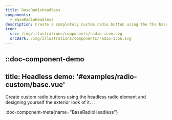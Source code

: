 ```yaml
---
title: BaseRadioHeadless
components: 
  - BaseRadioHeadless
description: Create a completely custom radio button using the the base radio element and designing yourself the exterior look of it.
icon:
  src: /img/illustrations/components/radio-icon.svg
  srcDark: /img/illustrations/components/radio-icon.svg
---
```



::doc-component-demo
---
title: Headless
demo: '#examples/radio-custom/base.vue'
---
Create custom radio buttons using the headless radio element and designing yourself the exterior look of it.
::


:doc-component-meta{name="BaseRadioHeadless"}